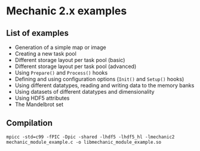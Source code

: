 Mechanic 2.x examples
=====================

List of examples
----------------

- Generation of a simple map or image
- Creating a new task pool
- Different storage layout per task pool (basic)
- Different storage layout per task pool (advanced)
- Using `Prepare()` and `Process()` hooks
- Defining and using configuration options (`Init()` and `Setup()` hooks)
- Using different datatypes, reading and writing data to the memory banks
- Using datasets of different datatypes and dimensionality
- Using HDF5 attributes
- The Mandelbrot set

Compilation
-----------

    mpicc -std=c99 -fPIC -Dpic -shared -lhdf5 -lhdf5_hl -lmechanic2 mechanic_module_example.c -o libmechanic_module_example.so


